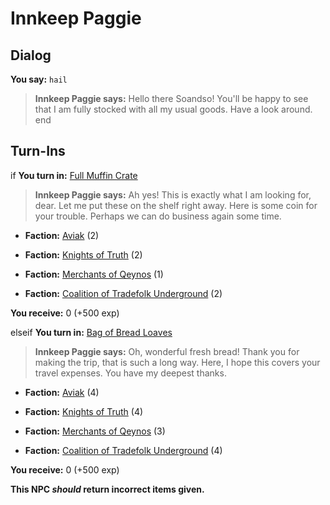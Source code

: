 # Innkeep Paggie
## Dialog

**You say:** `hail`



>**Innkeep Paggie says:** Hello there Soandso! You'll be happy to see that I am fully stocked with all my usual goods. Have a look around.
end

## Turn-Ins





if **You turn in:** [Full Muffin Crate](/item/1839)


>**Innkeep Paggie says:** Ah yes! This is exactly what I am looking for, dear. Let me put these on the shelf right away. Here is some coin for your trouble. Perhaps we can do business again some time.


* __Faction:__ [Aviak](/faction/63) (2)


* __Faction:__ [Knights of Truth](/faction/281) (2)


* __Faction:__ [Merchants of Qeynos](/faction/291) (1)


* __Faction:__ [Coalition of Tradefolk Underground](/faction/336) (2)


 **You receive:** 0 (+500 exp)

elseif **You turn in:** [Bag of Bread Loaves](/item/1838)


>**Innkeep Paggie says:** Oh, wonderful fresh bread! Thank you for making the trip, that is such a long way. Here, I hope this covers your travel expenses. You have my deepest thanks.


* __Faction:__ [Aviak](/faction/63) (4)


* __Faction:__ [Knights of Truth](/faction/281) (4)


* __Faction:__ [Merchants of Qeynos](/faction/291) (3)


* __Faction:__ [Coalition of Tradefolk Underground](/faction/336) (4)


 **You receive:** 0 (+500 exp)


**This NPC *should* return incorrect items given.**
